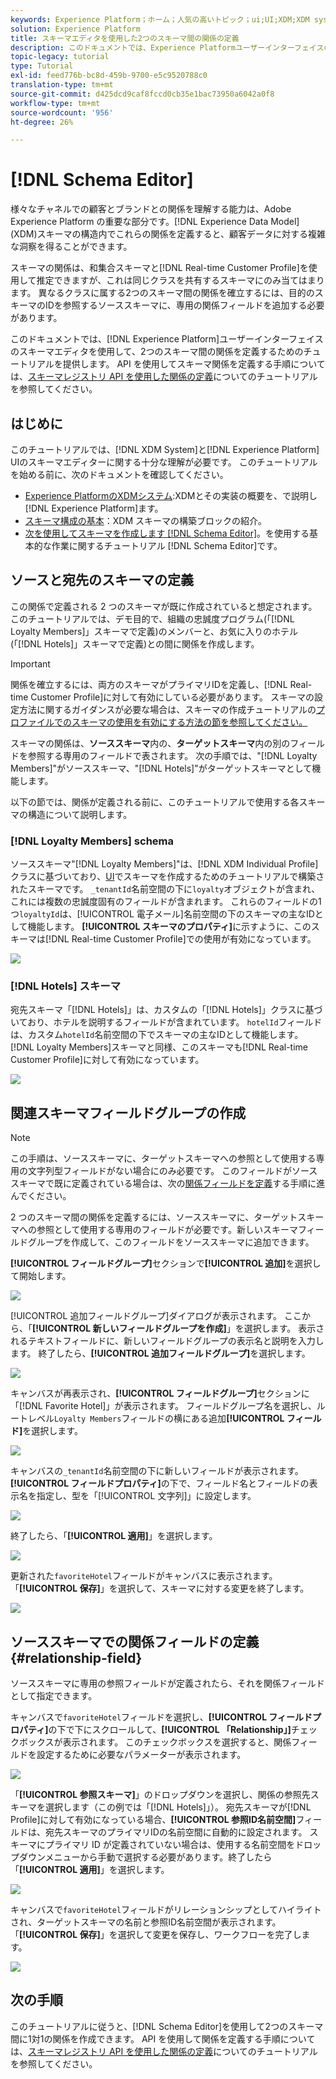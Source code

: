 ```yaml
---
keywords: Experience Platform；ホーム；人気の高いトピック；ui;UI;XDM;XDM system；エクスペリエンスデータモデル；エクスペリエンスデータモデル；エクスペリエンスデータモデル；データモデル；スキーマエディタ；スキーマエディタ；スキーマ;スキーマ;スキーマ；作成；リレーションシップ；リファレンス；
solution: Experience Platform
title: スキーマエディタを使用した2つのスキーマ間の関係の定義
description: このドキュメントでは、Experience Platformユーザーインターフェイスのスキーマエディタを使用して、2つのスキーマ間の関係を定義するためのチュートリアルを提供します。
topic-legacy: tutorial
type: Tutorial
exl-id: feed776b-bc8d-459b-9700-e5c9520788c0
translation-type: tm+mt
source-git-commit: d425dcd9caf8fccd0cb35e1bac73950a6042a0f8
workflow-type: tm+mt
source-wordcount: '956'
ht-degree: 26%

---
```


# [!DNL Schema Editor]

様々なチャネルでの顧客とブランドとの関係を理解する能力は、Adobe Experience Platform の重要な部分です。[!DNL Experience Data Model] (XDM)スキーマの構造内でこれらの関係を定義すると、顧客データに対する複雑な洞察を得ることができます。

スキーマの関係は、和集合スキーマと[!DNL Real-time Customer Profile]を使用して推定できますが、これは同じクラスを共有するスキーマにのみ当てはまります。 異なるクラスに属する2つのスキーマ間の関係を確立するには、目的のスキーマのIDを参照するソーススキーマに、専用の関係フィールドを追加する必要があります。

このドキュメントでは、[!DNL Experience Platform]ユーザーインターフェイスのスキーマエディタを使用して、2つのスキーマ間の関係を定義するためのチュートリアルを提供します。 API を使用してスキーマ関係を定義する手順については、[スキーマレジストリ API を使用した関係の定義](relationship-api.md)についてのチュートリアルを参照してください。

## はじめに

このチュートリアルでは、[!DNL XDM System]と[!DNL Experience Platform] UIのスキーマエディターに関する十分な理解が必要です。 このチュートリアルを始める前に、次のドキュメントを確認してください。

* [Experience PlatformのXDMシステム](../home.md):XDMとその実装の概要を、で説明し [!DNL Experience Platform]ます。
* [スキーマ構成の基本](../schema/composition.md)：XDM スキーマの構築ブロックの紹介。
* [次を使用してスキーマを作成します [!DNL Schema Editor]](create-schema-ui.md)。を使用する基本的な作業に関するチュートリアル [!DNL Schema Editor]です。

## ソースと宛先のスキーマの定義

この関係で定義される 2 つのスキーマが既に作成されていると想定されます。このチュートリアルでは、デモ目的で、組織の忠誠度プログラム(「[!DNL Loyalty Members]」スキーマで定義)のメンバーと、お気に入りのホテル(「[!DNL Hotels]」スキーマで定義)との間に関係を作成します。

>[!IMPORTANT]
>
>関係を確立するには、両方のスキーマがプライマリIDを定義し、[!DNL Real-time Customer Profile]に対して有効にしている必要があります。 スキーマの設定方法に関するガイダンスが必要な場合は、スキーマの作成チュートリアルの[プロファイルでのスキーマの使用を有効にする方法の節を参照してください。](./create-schema-ui.md#profile)

スキーマの関係は、**ソーススキーマ**&#x200B;内の、**ターゲットスキーマ**&#x200B;内の別のフィールドを参照する専用のフィールドで表されます。 次の手順では、&quot;[!DNL Loyalty Members]&quot;がソーススキーマ、&quot;[!DNL Hotels]&quot;がターゲットスキーマとして機能します。

以下の節では、関係が定義される前に、このチュートリアルで使用する各スキーマの構造について説明します。

### [!DNL Loyalty Members] schema

ソーススキーマ&quot;[!DNL Loyalty Members]&quot;は、[!DNL XDM Individual Profile]クラスに基づいており、[UI](create-schema-ui.md)でスキーマを作成するためのチュートリアルで構築されたスキーマです。 `_tenantId`名前空間の下に`loyalty`オブジェクトが含まれ、これには複数の忠誠度固有のフィールドが含まれます。 これらのフィールドの1つ`loyaltyId`は、[!UICONTROL 電子メール]名前空間の下のスキーマの主なIDとして機能します。 **[!UICONTROL スキーマのプロパティ]**&#x200B;に示すように、このスキーマは[!DNL Real-time Customer Profile]での使用が有効になっています。

![](../images/tutorials/relationship/loyalty-members.png)

### [!DNL Hotels] スキーマ

宛先スキーマ「[!DNL Hotels]」は、カスタムの「[!DNL Hotels]」クラスに基づいており、ホテルを説明するフィールドが含まれています。 `hotelId`フィールドは、カスタム`hotelId`名前空間の下でスキーマの主なIDとして機能します。 [!DNL Loyalty Members]スキーマと同様、このスキーマも[!DNL Real-time Customer Profile]に対して有効になっています。

![](../images/tutorials/relationship/hotels.png)

## 関連スキーマフィールドグループの作成

>[!NOTE]
>
>この手順は、ソーススキーマに、ターゲットスキーマへの参照として使用する専用の文字列型フィールドがない場合にのみ必要です。 このフィールドがソーススキーマで既に定義されている場合は、次の[関係フィールドを定義](#relationship-field)する手順に進んでください。

2 つのスキーマ間の関係を定義するには、ソーススキーマに、ターゲットスキーマへの参照として使用する専用のフィールドが必要です。新しいスキーマフィールドグループを作成して、このフィールドをソーススキーマに追加できます。

**[!UICONTROL フィールドグループ]**&#x200B;セクションで&#x200B;**[!UICONTROL 追加]**&#x200B;を選択して開始します。

![](../images/tutorials/relationship/loyalty-add-field-group.png)

[!UICONTROL 追加フィールドグループ]ダイアログが表示されます。 ここから、「**[!UICONTROL 新しいフィールドグループを作成]**」を選択します。 表示されるテキストフィールドに、新しいフィールドグループの表示名と説明を入力します。 終了したら、**[!UICONTROL 追加フィールドグループ]**&#x200B;を選択します。

![](../images/tutorials/relationship/create-field-group.png)

キャンバスが再表示され、**[!UICONTROL フィールドグループ]**&#x200B;セクションに「[!DNL Favorite Hotel]」が表示されます。 フィールドグループ名を選択し、ルートレベル`Loyalty Members`フィールドの横にある追加&#x200B;**[!UICONTROL フィールド]**&#x200B;を選択します。

![](../images/tutorials/relationship/loyalty-add-field.png)

キャンバスの`_tenantId`名前空間の下に新しいフィールドが表示されます。 **[!UICONTROL フィールドプロパティ]**&#x200B;の下で、フィールド名とフィールドの表示名を指定し、型を「[!UICONTROL 文字列]」に設定します。

![](../images/tutorials/relationship/relationship-field-details.png)

終了したら、「**[!UICONTROL 適用]**」を選択します。

![](../images/tutorials/relationship/relationship-field-apply.png)

更新された`favoriteHotel`フィールドがキャンバスに表示されます。 「**[!UICONTROL 保存]**」を選択して、スキーマに対する変更を終了します。

![](../images/tutorials/relationship/relationship-field-save.png)

## ソーススキーマでの関係フィールドの定義 {#relationship-field}

ソーススキーマに専用の参照フィールドが定義されたら、それを関係フィールドとして指定できます。

キャンバスで`favoriteHotel`フィールドを選択し、**[!UICONTROL フィールドプロパティ]**&#x200B;の下で下にスクロールして、**[!UICONTROL 「Relationship」]**&#x200B;チェックボックスが表示されます。 このチェックボックスを選択すると、関係フィールドを設定するために必要なパラメーターが表示されます。

![](../images/tutorials/relationship/relationship-checkbox.png)

「**[!UICONTROL 参照スキーマ]**」のドロップダウンを選択し、関係の参照先スキーマを選択します（この例では「[!DNL Hotels]」）。 宛先スキーマが[!DNL Profile]に対して有効になっている場合、**[!UICONTROL 参照ID名前空間]**&#x200B;フィールドは、宛先スキーマのプライマリIDの名前空間に自動的に設定されます。 スキーマにプライマリ ID が定義されていない場合は、使用する名前空間をドロップダウンメニューから手動で選択する必要があります。終了したら「**[!UICONTROL 適用]**」を選択します。

![](../images/tutorials/relationship/reference-schema-id-namespace.png)

キャンバスで`favoriteHotel`フィールドがリレーションシップとしてハイライトされ、ターゲットスキーマの名前と参照ID名前空間が表示されます。 「**[!UICONTROL 保存]**」を選択して変更を保存し、ワークフローを完了します。

![](../images/tutorials/relationship/relationship-save.png)

## 次の手順

このチュートリアルに従うと、[!DNL Schema Editor]を使用して2つのスキーマ間に1対1の関係を作成できます。 API を使用して関係を定義する手順については、[スキーマレジストリ API を使用した関係の定義](relationship-api.md)についてのチュートリアルを参照してください。
